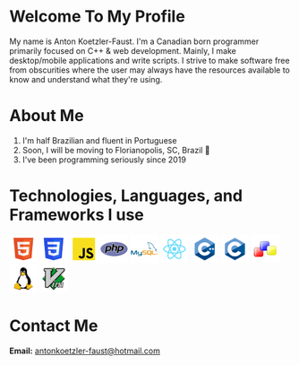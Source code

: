 # Welcome To My Profile
My name is Anton Koetzler-Faust. I'm a Canadian born programmer primarily focused on C++ & web development. Mainly, I make desktop/mobile applications and write scripts. I strive to make software free from obscurities where the user may always have the resources available to know and understand what they're using.


# About Me
1. I'm half Brazilian and fluent in Portuguese
2. Soon, I will be moving to Florianopolis, SC, Brazil 🎉
3. I've been programming seriously since 2019

# Technologies, Languages, and Frameworks I use
![HTML](./HTML.png) ![CSS](./CSS.png) ![JS](./JS.png) ![PHP](./PHP.png) ![MySQL](./MySQL.png) ![React](./React.png) ![C++](./C++.png) ![C](./C.png) ![wxWidgets](./wxWidgets.png) ![Linux](Linux.png) ![VIM](./VIM.png)

# Contact Me
**Email:** antonkoetzler-faust@hotmail.com
